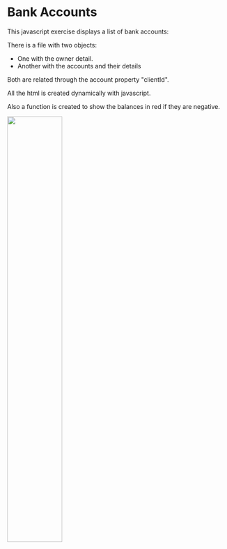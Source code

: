 # Bank Accounts

This javascript exercise displays a list of bank accounts:

There is a file with two objects:

- One with the owner detail.
- Another with the accounts and their details

Both are related through the account property "clientId".

All the html is created dynamically with javascript.

Also a function is created to show the balances in red if they are negative.

<img src="images/screen-img.png" width="50%">
